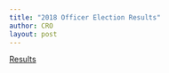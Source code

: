 ```yaml
---
title: "2018 Officer Election Results"
author: CRO
layout: post
---
```


<a href="https://drive.google.com/open?id=1uQZViGXNf3ji47UG2h3b03DUZxemsqwd">Results</a>